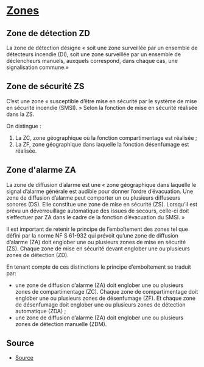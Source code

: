 # [Zones](readme.md)

## Zone de détection ZD

La zone de détection désigne « soit une zone surveillée par un ensemble de détecteurs incendie (DI), soit une zone surveillée par un ensemble de déclencheurs manuels, auxquels correspond, dans chaque cas, une signalisation commune.»

## Zone de sécurité ZS

C’est une zone « susceptible d’être mise en sécurité par le système de mise en sécurité incendie (SMSI). » Selon la fonction de mise en sécurité réalisée dans la ZS.

On distingue :

1. La ZC, zone géographique où la fonction compartimentage est réalisée ;
2. La ZF, zone géographique dans laquelle la fonction désenfumage est réalisée.

## Zone d'alarme ZA

La zone de diffusion d’alarme est une « zone géographique dans laquelle le signal d’alarme générale est audible pour donner l’ordre d’évacuation. Une zone de diffusion d’alarme peut comporter un ou plusieurs diffuseurs sonores (DS). Elle constitue une zone de mise en sécurité (ZS). Lorsqu’il est prévu un déverrouillage automatique des issues de secours, celle-ci doit s’effectuer par ZA dans le cadre de la fonction d’évacuation du SMSI. »

Il est important de retenir le principe de l’emboîtement des zones tel que défini par la norme NF S 61-932 qui prévoit qu’une zone de diffusion d’alarme (ZA) doit englober une ou plusieurs zones de mise en sécurité (ZS). Chaque zone de mise en sécurité devant englober une ou plusieurs zones de détection (ZD).

En tenant compte de ces distinctions le principe d’emboîtement se traduit par:

- une zone de diffusion d’alarme (ZA) doit englober une ou plusieurs zones de compartimentage (ZC). Chaque zone de compartimentage doit englober une ou plusieurs zones de désenfumage (ZF). Et chaque zone de désenfumage doit englober une ou plusieurs zones de détection automatique (ZDA) ;
- une zone de diffusion d’alarme (ZA) doit englober une ou plusieurs zones de détection manuelle (ZDM).

## Source

- [Source](https://cr1.fr/ssi-principes-systemes-securite-incendie/)